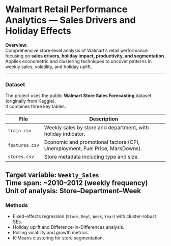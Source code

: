 # Walmart Retail Performance Analytics — Sales Drivers and Holiday Effects

**Overview:**  
Comprehensive store-level analysis of Walmart’s retail performance focusing on **sales drivers, holiday impact, productivity, and segmentation**.  
Applies econometric and clustering techniques to uncover patterns in weekly sales, volatility, and holiday uplift.

---

### **Dataset**
The project uses the public **Walmart Store Sales Forecasting** dataset (originally from Kaggle).  
It combines three key tables:

| File | Description |
|------|--------------|
| `train.csv` | Weekly sales by store and department, with holiday indicator. |
| `features.csv` | Economic and promotional factors (CPI, Unemployment, Fuel Price, MarkDowns). |
| `stores.csv` | Store metadata including type and size. |

**Target variable:** `Weekly_Sales`  
**Time span:** ~2010–2012 (weekly frequency)  
**Unit of analysis:** Store–Department–Week
---

###  **Methods**
- Fixed-effects regression (`Store`, `Dept`, `Week`, `Year`) with cluster-robust SEs.  
- Holiday uplift and Difference-in-Differences analysis.  
- Rolling volatility and growth metrics.  
- K-Means clustering for store segmentation.


